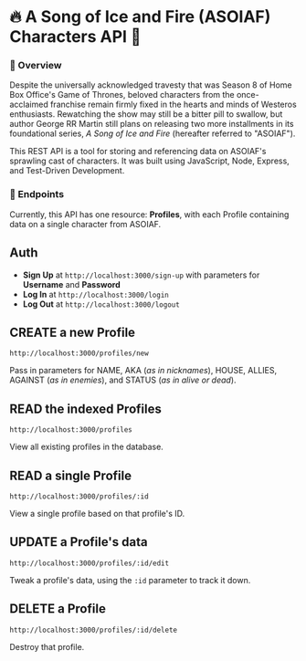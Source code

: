 # 🔥 A Song of Ice and Fire (ASOIAF) Characters API 🐉

### 🔎 Overview

Despite the universally acknowledged travesty that was Season 8 of Home Box Office's Game of Thrones, beloved characters from the once-acclaimed franchise remain firmly fixed in the hearts and minds of Westeros enthusiasts. Rewatching the show may still be a bitter pill to swallow, but author George RR Martin still plans on releasing two more installments in its foundational series, _A Song of Ice and Fire_ (hereafter referred to "ASOIAF").

This REST API is a tool for storing and referencing data on ASOIAF's sprawling cast of characters. It was built using JavaScript, Node, Express, and Test-Driven Development.

### 🔎 Endpoints

Currently, this API has one resource: **Profiles**, with each Profile containing data on a single character from ASOIAF.

## Auth

* <b>Sign Up</b> at ```http://localhost:3000/sign-up``` with parameters for <b>Username</b> and <b>Password</b>
* <b>Log In</b> at ```http://localhost:3000/login```
* <b>Log Out</b> at ```http://localhost:3000/logout```

## CREATE a new Profile

```http://localhost:3000/profiles/new```

Pass in parameters for NAME, AKA (_as in nicknames_), HOUSE, ALLIES, AGAINST (_as in enemies_), and STATUS (_as in alive or dead_).

## READ the indexed Profiles

```http://localhost:3000/profiles```

View all existing profiles in the database.

## READ a single Profile

```http://localhost:3000/profiles/:id```

View a single profile based on that profile's ID.

## UPDATE a Profile's data

```http://localhost:3000/profiles/:id/edit```

Tweak a profile's data, using the ```:id``` parameter to track it down.

## DELETE a Profile

```http://localhost:3000/profiles/:id/delete```

Destroy that profile.